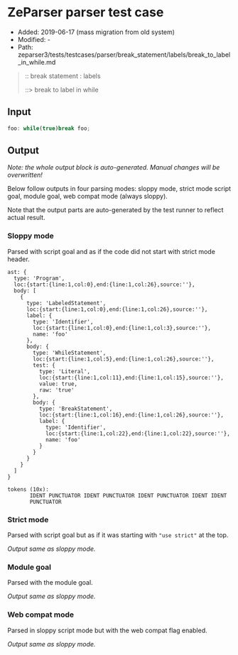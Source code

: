 # ZeParser parser test case

- Added: 2019-06-17 (mass migration from old system)
- Modified: -
- Path: zeparser3/tests/testcases/parser/break_statement/labels/break_to_label_in_while.md

> :: break statement : labels
>
> ::> break to label in while

## Input

`````js
foo: while(true)break foo;
`````

## Output

_Note: the whole output block is auto-generated. Manual changes will be overwritten!_

Below follow outputs in four parsing modes: sloppy mode, strict mode script goal, module goal, web compat mode (always sloppy).

Note that the output parts are auto-generated by the test runner to reflect actual result.

### Sloppy mode

Parsed with script goal and as if the code did not start with strict mode header.

`````
ast: {
  type: 'Program',
  loc:{start:{line:1,col:0},end:{line:1,col:26},source:''},
  body: [
    {
      type: 'LabeledStatement',
      loc:{start:{line:1,col:0},end:{line:1,col:26},source:''},
      label: {
        type: 'Identifier',
        loc:{start:{line:1,col:0},end:{line:1,col:3},source:''},
        name: 'foo'
      },
      body: {
        type: 'WhileStatement',
        loc:{start:{line:1,col:5},end:{line:1,col:26},source:''},
        test: {
          type: 'Literal',
          loc:{start:{line:1,col:11},end:{line:1,col:15},source:''},
          value: true,
          raw: 'true'
        },
        body: {
          type: 'BreakStatement',
          loc:{start:{line:1,col:16},end:{line:1,col:26},source:''},
          label: {
            type: 'Identifier',
            loc:{start:{line:1,col:22},end:{line:1,col:22},source:''},
            name: 'foo'
          }
        }
      }
    }
  ]
}

tokens (10x):
       IDENT PUNCTUATOR IDENT PUNCTUATOR IDENT PUNCTUATOR IDENT IDENT
       PUNCTUATOR
`````

### Strict mode

Parsed with script goal but as if it was starting with `"use strict"` at the top.

_Output same as sloppy mode._

### Module goal

Parsed with the module goal.

_Output same as sloppy mode._

### Web compat mode

Parsed in sloppy script mode but with the web compat flag enabled.

_Output same as sloppy mode._
